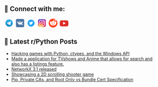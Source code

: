 ## 🔎 Connect with me:
[<img src="https://github.com/bullbesh/bullbesh/blob/main/images/Telegram.png" width="32" height="32" />](https://t.me/bullbesh)
[<img src="https://github.com/bullbesh/bullbesh/blob/main/images/VK.png" width="32" height="32" />](https://vk.com/bullbesh)
[<img src="https://github.com/bullbesh/bullbesh/blob/main/images/Twitter.png" width="32" height="32" />](https://twitter.com/bullbesh1)
[<img src="https://github.com/bullbesh/bullbesh/blob/main/images/Instagram.png" width="32" height="32" />](https://www.instagram.com/bullbesh)
[<img src="https://github.com/bullbesh/bullbesh/blob/main/images/Reddit.png" width="32" height="32" />](https://www.reddit.com/user/bullbesh)
[<img src="https://github.com/bullbesh/bullbesh/blob/main/images/YouTube.png" width="32" height="32" />](https://www.youtube.com/channel/UCtfjRs6uzgq5mfm8S06WTcg)

## 📕 Latest r/Python Posts
<!-- BLOG-POST-LIST:START -->
- [Hacking games with Python, ctypes, and the Windows API](https://www.reddit.com/r/Python/comments/12e0uvn/hacking_games_with_python_ctypes_and_the_windows/)
- [Made a application for TVshows and Anime that allows for search and also has a listings feature.](https://www.reddit.com/r/Python/comments/12dy5ru/made_a_application_for_tvshows_and_anime_that/)
- [NetworkX 3.1 released](https://www.reddit.com/r/Python/comments/12dvk2r/networkx_31_released/)
- [Showcasing a 2D scrolling shooter game](https://www.reddit.com/r/Python/comments/12duqn4/showcasing_a_2d_scrolling_shooter_game/)
- [Pip, Private CAs, and Root Only vs Bundle Cert Specification](https://www.reddit.com/r/Python/comments/12drar3/pip_private_cas_and_root_only_vs_bundle_cert/)
<!-- BLOG-POST-LIST:END -->
